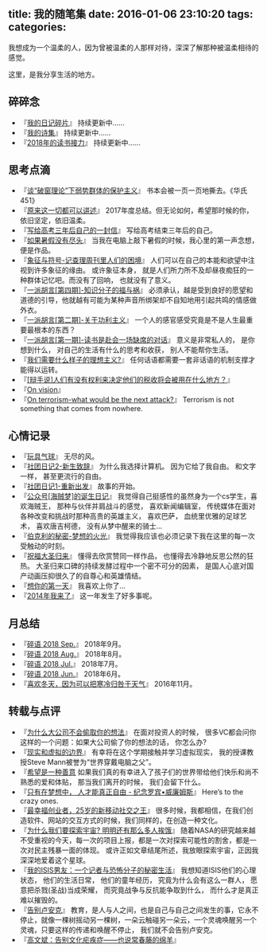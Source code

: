 title: 我的随笔集
date: 2016-01-06 23:10:20
tags:
categories:
---

我想成为一个温柔的人，因为曾被温柔的人那样对待，深深了解那种被温柔相待的感觉。

这里，是我分享生活的地方。

## 碎碎念
- 『[我的日记碎片](http://chocoluffy.com/weibo/)』 持续更新中......
- 『[我的诗集](http://chocoluffy.com/poems/)』 持续更新中......
- 『[2018年的读书接力](http://chocoluffy.com/books/)』 持续更新中......

## 思考点滴
- 『[谈“破窗理论”下弱势群体的保护主义](http://chocoluffy.com/2018/07/01/%E8%B0%88%E2%80%9C%E7%A0%B4%E7%AA%97%E7%90%86%E8%AE%BA%E2%80%9D%E4%B8%8B%E5%BC%B1%E5%8A%BF%E7%BE%A4%E4%BD%93%E7%9A%84%E4%BF%9D%E6%8A%A4%E4%B8%BB%E4%B9%89/)』 书本会被一页一页地撕去。《华氏451》
- 『[原来这一切都可以讲述](http://chocoluffy.com/2018/01/01/%E5%8E%9F%E6%9D%A5%E8%BF%99%E4%B8%80%E5%88%87%E9%83%BD%E5%8F%AF%E4%BB%A5%E8%AE%B2%E8%BF%B0/)』 2017年度总结。但无论如何，希望那时候的你，依旧坚定，依旧温柔。
- 『[写给高考三年后自己的一封信](http://chocoluffy.com/2016/06/11/%E5%86%99%E7%BB%99%E9%AB%98%E8%80%83%E4%B8%89%E5%B9%B4%E5%90%8E%E8%87%AA%E5%B7%B1%E7%9A%84%E4%B8%80%E5%B0%81%E4%BF%A1/)』 写给高考结束三年后的自己。
- 『[如果暑假没有尽头](http://chocoluffy.com/2015/08/18/%E5%A6%82%E6%9E%9C%E6%9A%91%E5%81%87%E6%B2%A1%E6%9C%89%E5%B0%BD%E5%A4%B4/)』 当我在电脑上敲下暑假的时候，我心里的第一声念想，便是作品。
- 『[象征与符号-记查理周刊里人们的困境](http://chocoluffy.com/2016/01/23/%E8%B1%A1%E5%BE%81%E4%B8%8E%E7%AC%A6%E5%8F%B7/)』 人们可以在自己的本能和欲望中注视到许多象征的缘由。 或许象征本身， 就是人们所力所不及却昼夜痴狂的一种群体记忆吧。而没有了回响， 也就没有了意义。
- 『[一派胡言[第四期]-知识分子的福与祸](http://chocoluffy.com/2015/07/29/%E4%B8%80%E6%B4%BE%E8%83%A1%E8%A8%80-%E7%AC%AC%E5%9B%9B%E6%9C%9F-%E7%9F%A5%E8%AF%86%E5%88%86%E5%AD%90%E7%9A%84%E7%A6%8F%E4%B8%8E%E7%A5%B8/)』 必须承认，越是受到良好的愿望和道德的引导，他就越有可能为某种声音所绑架却不自知地用引起共鸣的情感做外衣。
- 『[一派胡言[第二期]-关于功利主义](http://chocoluffy.com/2015/07/18/%E4%B8%80%E6%B4%BE%E8%83%A1%E8%A8%80-%E7%AC%AC%E4%BA%8C%E6%9C%9F-%E5%85%B3%E4%BA%8E%E5%8A%9F%E5%88%A9%E4%B8%BB%E4%B9%89/)』 一个人的感官感受究竟是不是人生最重要最根本的东西？
- 『[一派胡言[第一期]-读书是赴会一场缺席的对话](http://chocoluffy.com/2015/11/24/%E4%B8%80%E6%B4%BE%E8%83%A1%E8%A8%80/)』 意义是非常私人的， 是你想到什么， 对自己的生活有什么的思考和收获， 别人不能帮你生活。
- 『[我们需要什么样子的理想主义?](http://chocoluffy.com/2015/04/16/%E6%88%91%E4%BB%AC%E9%9C%80%E8%A6%81%E4%BB%80%E4%B9%88%E6%A0%B7%E5%AD%90%E7%9A%84%E7%90%86%E6%83%B3%E4%B8%BB%E4%B9%89/)』 任何话语都需要一套非话语的机制支撑才能得以运转。
- 『[[辩手说]人们有没有权利来决定他们的税收将会被用在什么地方？](http://chocoluffy.com/2015/11/20/%E8%BE%A9%E6%89%8B%E8%AF%B4-%E4%BA%BA%E4%BB%AC%E6%9C%89%E6%B2%A1%E6%9C%89%E6%9D%83%E5%88%A9%E6%9D%A5%E5%86%B3%E5%AE%9A%E4%BB%96%E4%BB%AC%E7%9A%84%E7%A8%8E%E6%94%B6%E5%B0%86%E4%BC%9A%E8%A2%AB%E7%94%A8%E5%9C%A8%E4%BB%80%E4%B9%88%E5%9C%B0%E6%96%B9%EF%BC%9F/)』
- 『[On vision](http://chocoluffy.com/2014/11/27/On-Vision/)』
- 『[On terrorism-what would be the next attack?](http://chocoluffy.com/2014/09/06/What-would-be-the-next-attack/)』 Terrorism is not something that comes from nowhere.

## 心情记录

- 『[玩具气球](http://chocoluffy.com/2018/05/12/%E7%8E%A9%E5%85%B7%E6%B0%94%E7%90%83/)』 无尽的风。
- 『[社团日记2-新生致辞](http://chocoluffy.com/2016/10/06/%E7%A4%BE%E5%9B%A2%E6%97%A5%E8%AE%B02-%E6%96%B0%E7%94%9F%E8%87%B4%E8%BE%9E/)』 为什么我选择计算机。 因为它给了我自由。 和文字一样， 甚至更流行的自由。
- 『[社团日记1-重新出发](http://chocoluffy.com/2016/09/11/%E7%A4%BE%E5%9B%A2%E6%97%A5%E8%AE%B01-%E9%87%8D%E6%96%B0%E5%87%BA%E5%8F%91/)』 故事的开始。
- 『[公众号[海贼梦]的诞生日记](http://chocoluffy.com/2015/07/03/%E5%85%AC%E4%BC%97%E5%8F%B7-%E6%B5%B7%E8%B4%BC%E6%A2%A6-%E7%9A%84%E8%AF%9E%E7%94%9F%E6%97%A5%E8%AE%B0/)』 我觉得自己挺感性的虽然身为一个cs学生，喜欢海贼王， 那种与伙伴并肩战斗的感觉， 喜欢新闻编辑室， 传统媒体在面对各种改变和挑战时那种高贵的英雄主义， 喜欢巴萨， 血统里优雅的足球艺术， 喜欢唐吉柯德， 没有从梦中醒来的骑士...
- 『[伯克利的秘密-梦想的火光](http://chocoluffy.com/2015/03/30/%E4%BC%AF%E5%85%8B%E5%88%A9%E7%9A%84%E7%A7%98%E5%AF%86-%E4%B8%8A-%E6%A2%A6%E6%83%B3%E7%9A%84%E7%81%AB%E5%85%89/)』 我觉得我应该也必须记录下我在这里的每一次受触动的时刻。
- 『[祝福大圣归来](http://chocoluffy.com/2015/07/14/%E7%A5%9D%E7%A6%8F%E5%A4%A7%E5%9C%A3%E5%BD%92%E6%9D%A5/)』 懂得去欣赏赞同一样作品， 也懂得去冷静地反思公然的狂热。 大圣归来口碑的持续发酵过程中一个密不可分的因素， 是国人心底对国产动画压抑很久了的自尊心和英雄情结。
- 『[想你的第一天](http://chocoluffy.com/2014/11/15/%E6%83%B3%E4%BD%A0%E7%9A%84%E7%AC%AC%E4%B8%80%E5%A4%A9/)』 我喜欢上你了...
- 『[2014年我来了](http://chocoluffy.com/2014/02/12/2014%E5%B9%B4%E6%88%91%E6%9D%A5%E4%BA%86/)』 这一年发生了好多事呢。

## 月总结
- 『[碎语 2018 Sep.](http://chocoluffy.com/2018/09/04/%E7%A2%8E%E8%AF%AD-2018-Sep/)』 2018年9月。
- 『[碎语 2018 Aug.](http://chocoluffy.com/2018/09/04/%E7%A2%8E%E8%AF%AD-2018-Aug/)』 2018年8月。
- 『[碎语 2018 Jul.](http://chocoluffy.com/2018/07/24/%E7%A2%8E%E8%AF%AD-2018-Jul/)』 2018年7月。
- 『[碎语 2018 Jun.](http://chocoluffy.com/2018/06/28/%E7%A2%8E%E8%AF%AD-2018-Jun/)』 2018年6月。
- 『[喜欢冬天，因为可以把寒冷归咎于天气](http://chocoluffy.com/2016/11/20/%E5%96%9C%E6%AC%A2%E5%86%AC%E5%A4%A9%EF%BC%8C%E5%9B%A0%E4%B8%BA%E5%8F%AF%E4%BB%A5%E6%8A%8A%E5%AF%92%E5%86%B7%E5%BD%92%E5%92%8E%E4%BA%8E%E5%A4%A9%E6%B0%94/)』 2016年11月。

## 转载与点评

- 『[为什么大公司不会偷取你的想法](http://chocoluffy.com/2015/12/28/%E4%B8%BA%E4%BB%80%E4%B9%88%E5%A4%A7%E5%85%AC%E5%8F%B8%E4%B8%8D%E4%BC%9A%E5%81%B7%E5%8F%96%E4%BD%A0%E7%9A%84%E6%83%B3%E6%B3%95/)』 在面对投资人的时候， 很多VC都会问你这样的一个问题：如果大公司偷了你的想法的话， 你怎么办?
- 『[现实和虚拟的边界](http://chocoluffy.com/2016/01/09/%E7%8E%B0%E5%AE%9E%E5%92%8C%E8%99%9A%E6%8B%9F%E7%9A%84%E8%BE%B9%E7%95%8C/)』 有幸将在这个学期接触并学习虚拟现实， 我的授课教授Steve Mann被誉为“世界穿戴电脑之父”。
- 『[希望是一种善意](http://chocoluffy.com/2015/08/29/%E5%B8%8C%E6%9C%9B%E6%98%AF%E4%B8%80%E7%A7%8D%E5%96%84%E6%84%8F/) 如果我们真的有幸进入了孩子们的世界带给他们快乐和尚不熟悉的爱和体贴， 那当我们离开的时候， 我们会留下什么。
- 『[只有在梦想中， 人才能真正自由 - 纪念罗宾•威廉姆斯](http://chocoluffy.com/2015/08/24/%E5%8F%AA%E6%9C%89%E5%9C%A8%E6%A2%A6%E6%83%B3%E4%B8%AD-%E4%BA%BA%E6%89%8D%E8%83%BD%E7%9C%9F%E6%AD%A3%E8%87%AA%E7%94%B1/)』 Here’s to the crazy ones.
- 『[最幸福创业者，25岁的新移动社交之王](http://chocoluffy.com/2015/08/20/%E6%9C%80%E5%B9%B8%E7%A6%8F%E5%88%9B%E4%B8%9A%E8%80%85%EF%BC%8C25%E5%B2%81%E7%9A%84%E6%96%B0%E7%A7%BB%E5%8A%A8%E7%A4%BE%E4%BA%A4%E4%B9%8B%E7%8E%8B/)』 很多时候，我都相信，在我们创造软件、网站的交互方式的时候，我们同样的，在创造一种文化。
- 『[为什么我们要探索宇宙? 明明还有那么多人挨饿](http://chocoluffy.com/2015/07/26/%E4%B8%BA%E4%BB%80%E4%B9%88%E6%88%91%E4%BB%AC%E8%A6%81%E6%8E%A2%E7%B4%A2%E5%AE%87%E5%AE%99-%E6%98%8E%E6%98%8E%E8%BF%98%E6%9C%89%E9%82%A3%E4%B9%88%E5%A4%9A%E4%BA%BA%E6%8C%A8%E9%A5%BF/)』 随着NASA的研究越来越不受重视的今天，每一次的项目上报，都是一次对探索可能性的割舍，都是一次对民主残暴一面的体现。 或许正如文章结尾所述，我放眼探索宇宙，正因我深深地爱着这个星球。
- 『[我的ISIS男友：一个记者与恐怖分子的秘密生活](http://chocoluffy.com/2015/11/16/%E4%B8%80%E4%B8%AA%E8%AE%B0%E8%80%85%E5%92%8C%E6%81%90%E6%80%96%E5%88%86%E5%AD%90%E7%9A%84%E7%A7%98%E5%AF%86%E7%94%9F%E6%B4%BB/)』 我想知道ISIS他们的心理状态， 他们的生活日常， 他们的童年经历， 究竟为什么会有这么一群人， 愿意把杀戮(圣战)当成荣耀， 而究竟战争与反抗能争取到什么， 而什么才是真正难以摧毁的。
- 『[告别卢安克](http://chocoluffy.com/2015/08/27/%E5%91%8A%E5%88%AB%E5%8D%A2%E5%AE%89%E5%85%8B/)』 教育，是人与人之间，也是自己与自己之间发生的事，它永不停止，就像一棵树摇动另一棵树，一朵云触碰另一朵云，一个灵魂唤醒另一个灵魂，只要这样的传递和唤醒不停止，
我们就不会告别卢安克。
- 『[高文斌：告别文化疟疾症——也说常春藤的绵羊](http://chocoluffy.com/2015/08/12/%E9%AB%98%E6%96%87%E6%96%8C%EF%BC%9A%E5%91%8A%E5%88%AB%E6%96%87%E5%8C%96%E7%96%9F%E7%96%BE%E7%97%87%E2%80%94%E2%80%94%E4%B9%9F%E8%AF%B4%E5%B8%B8%E6%98%A5%E8%97%A4%E7%9A%84%E7%BB%B5%E7%BE%8A/)』